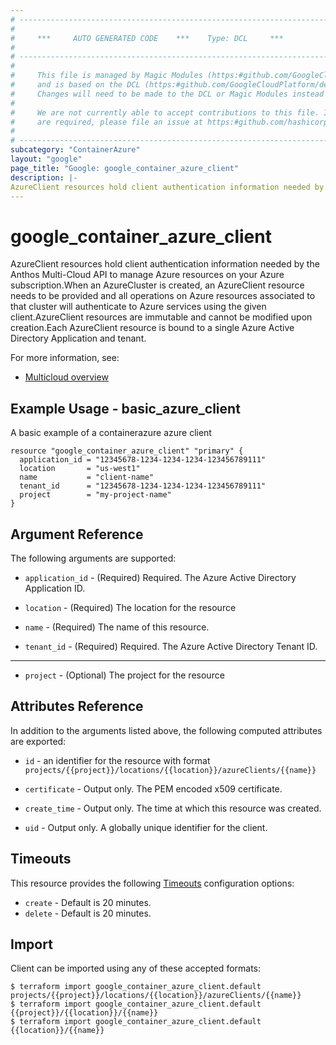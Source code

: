 ```yaml
---
# ----------------------------------------------------------------------------
#
#     ***     AUTO GENERATED CODE    ***    Type: DCL     ***
#
# ----------------------------------------------------------------------------
#
#     This file is managed by Magic Modules (https:#github.com/GoogleCloudPlatform/magic-modules)
#     and is based on the DCL (https:#github.com/GoogleCloudPlatform/declarative-resource-client-library).
#     Changes will need to be made to the DCL or Magic Modules instead of here.
#
#     We are not currently able to accept contributions to this file. If changes
#     are required, please file an issue at https:#github.com/hashicorp/terraform-provider-google/issues/new/choose
#
# ----------------------------------------------------------------------------
subcategory: "ContainerAzure"
layout: "google"
page_title: "Google: google_container_azure_client"
description: |-
AzureClient resources hold client authentication information needed by the Anthos Multi-Cloud API to manage Azure resources on your Azure subscription.When an AzureCluster is created, an AzureClient resource needs to be provided and all operations on Azure resources associated to that cluster will authenticate to Azure services using the given client.AzureClient resources are immutable and cannot be modified upon creation.Each AzureClient resource is bound to a single Azure Active Directory Application and tenant.
---
```


# google_container_azure_client

AzureClient resources hold client authentication information needed by the Anthos Multi-Cloud API to manage Azure resources on your Azure subscription.When an AzureCluster is created, an AzureClient resource needs to be provided and all operations on Azure resources associated to that cluster will authenticate to Azure services using the given client.AzureClient resources are immutable and cannot be modified upon creation.Each AzureClient resource is bound to a single Azure Active Directory Application and tenant.

For more information, see:
* [Multicloud overview](https://cloud.google.com/anthos/clusters/docs/multi-cloud)
## Example Usage - basic_azure_client
A basic example of a containerazure azure client
```hcl
resource "google_container_azure_client" "primary" {
  application_id = "12345678-1234-1234-1234-123456789111"
  location       = "us-west1"
  name           = "client-name"
  tenant_id      = "12345678-1234-1234-1234-123456789111"
  project        = "my-project-name"
}

```

## Argument Reference

The following arguments are supported:

* `application_id` -
  (Required)
  Required. The Azure Active Directory Application ID.
  
* `location` -
  (Required)
  The location for the resource
  
* `name` -
  (Required)
  The name of this resource.
  
* `tenant_id` -
  (Required)
  Required. The Azure Active Directory Tenant ID.
  


- - -

* `project` -
  (Optional)
  The project for the resource
  


## Attributes Reference

In addition to the arguments listed above, the following computed attributes are exported:

* `id` - an identifier for the resource with format `projects/{{project}}/locations/{{location}}/azureClients/{{name}}`

* `certificate` -
  Output only. The PEM encoded x509 certificate.
  
* `create_time` -
  Output only. The time at which this resource was created.
  
* `uid` -
  Output only. A globally unique identifier for the client.
  
## Timeouts

This resource provides the following
[Timeouts](/docs/configuration/resources.html#timeouts) configuration options:

- `create` - Default is 20 minutes.
- `delete` - Default is 20 minutes.

## Import

Client can be imported using any of these accepted formats:

```
$ terraform import google_container_azure_client.default projects/{{project}}/locations/{{location}}/azureClients/{{name}}
$ terraform import google_container_azure_client.default {{project}}/{{location}}/{{name}}
$ terraform import google_container_azure_client.default {{location}}/{{name}}
```



